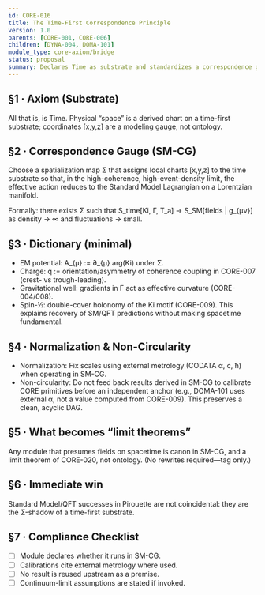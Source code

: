 ```yaml
---
id: CORE-016
title: The Time-First Correspondence Principle
version: 1.0
parents: [CORE-001, CORE-006]
children: [DYNA-004, DOMA-101]
module_type: core-axiom/bridge
status: proposal
summary: Declares Time as substrate and standardizes a correspondence gauge that recovers the Standard Model as an effective, spatialized description without making space fundamental.
---
```

## §1 · Axiom (Substrate)
All that is, is Time. Physical “space” is a derived chart on a time-first substrate; coordinates [x,y,z] are a modeling gauge, not ontology.

## §2 · Correspondence Gauge (SM-CG)
Choose a spatialization map Σ that assigns local charts [x,y,z] to the time substrate so that, in the high-coherence, high-event-density limit, the effective action reduces to the Standard Model Lagrangian on a Lorentzian manifold.

Formally: there exists Σ such that
S_time[Ki, Γ, T_a]  →  S_SM[fields | g_{μν}]  as density → ∞ and fluctuations → small.

## §3 · Dictionary (minimal)
- EM potential: A_{μ} := ∂_{μ} arg(Ki) under Σ.
- Charge: q := orientation/asymmetry of coherence coupling in CORE-007 (crest- vs trough-leading).
- Gravitational well: gradients in Γ act as effective curvature (CORE-004/008).
- Spin-½: double-cover holonomy of the Ki motif (CORE-009).
This explains recovery of SM/QFT predictions without making spacetime fundamental.

## §4 · Normalization & Non-Circularity
- Normalization: Fix scales using external metrology (CODATA α, c, ħ) when operating in SM-CG.
- Non-circularity: Do not feed back results derived in SM-CG to calibrate CORE primitives before an independent anchor (e.g., DOMA-101 uses external α, not a value computed from CORE-009).
This preserves a clean, acyclic DAG.

## §5 · What becomes “limit theorems”
Any module that presumes fields on spacetime is canon in SM-CG, and a limit theorem of CORE-020, not ontology. (No rewrites required—tag only.)

## §6 · Immediate win
Standard Model/QFT successes in Pirouette are not coincidental: they are the Σ-shadow of a time-first substrate.

## §7 · Compliance Checklist
- [ ] Module declares whether it runs in SM-CG.
- [ ] Calibrations cite external metrology where used.
- [ ] No result is reused upstream as a premise.
- [ ] Continuum-limit assumptions are stated if invoked.
